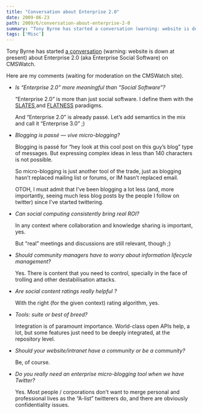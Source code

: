 ```yaml
---
title: "Conversation about Enterprise 2.0"
date: 2009-06-23
path: 2009/6/conversation-about-enterprise-2-0
summary: "Tony Byrne has started a conversation (warning: website is down at present) about Enterprise 2.0 (aka Enterprise Social Software) on CMSWatch."
tags: ['Misc']
---
```


<p>Tony Byrne has started <a href="http://www.cmswatch.com/Trends/1623-Social-Software-Debates?source=twitter#idc-container">a conversation</a> (warning: website is down at present) about Enterprise 2.0 (aka Enterprise Social Software) on CMSWatch.</p> 
 <p>Here are my comments (waiting for moderation on the CMSWatch site). </p> 
 <ul><li><p><em>Is &#8220;Enterprise 2.0&#8221; more meaningful than &#8220;Social Software&#8221;?</em></p>

<p>&#8220;Enterprise 2.0&#8221; is more than just social software. I define them with the <a href="http://en.wikipedia.org/wiki/SLATES">SLATES </a> and <a href="http://blogs.zdnet.com/Hinchcliffe/?p=143">FLATNESS</a> paradigms.</p>

<p>And &#8220;Enterprise 2.0&#8221; is already pass&#233;. Let&#8217;s add semantics in the mix and call it &#8220;Enterprise 3.0&#8221; ;)</p></li>
<li><p><em>Blogging is pass&#233; &#8212; vive micro-blogging?</em></p>

<p>Blogging is pass&#233; for &#8220;hey look at this cool post on this guy&#8217;s blog&#8221; type of messages. But expressing complex ideas in less than 140 characters is not possible.</p>

<p>So micro-blogging is just another tool of the trade, just as blogging hasn&#8217;t replaced mailing list or forums, or IM hasn&#8217;t replaced email.</p>

<p>OTOH, I must admit that I&#8217;ve been blogging a lot less (and, more importantly, seeing much less blog posts by the people I follow on twitter) since I&#8217;ve started twittering.</p></li>
<li><p><em>Can social computing consistently bring real ROI?</em></p>

<p>In any context where collaboration and knowledge sharing is important, yes.</p>

<p>But &#8220;real&#8221; meetings and discussions are still relevant, though ;)</p></li>
<li><p><em>Should community managers have to worry about information lifecycle management?</em></p>

<p>Yes. There is content that you need to control, specially in the face of trolling and other destabilisation attacks.</p></li>
<li><p><em>Are social content ratings really helpful ?</em></p>

<p>With the right (for the given context) rating algorithm, yes.</p></li>
<li><p><em>Tools: suite or best of breed?</em></p>

<p>Integration is of paramount importance. World-class open APIs help, a lot, but some features just need to be deeply integrated, at the repository level.</p></li>
<li><p><em>Should your website/intranet have a community or be a community?</em></p>

<p>Be, of course.</p></li>
<li><p><em>Do you really need an enterprise micro-blogging tool when we have Twitter?</em></p>

<p>Yes. Most people / corporations don&#8217;t want to merge personal and professional lives as the &#8220;A-list&#8221; twitterers do, and there are obviously confidentiality issues.</p></li>
</ul>

